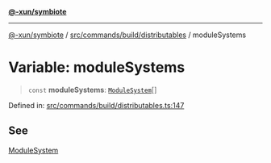 [**@-xun/symbiote**](../../../../../README.md)

***

[@-xun/symbiote](../../../../../README.md) / [src/commands/build/distributables](../README.md) / moduleSystems

# Variable: moduleSystems

> `const` **moduleSystems**: [`ModuleSystem`](../enumerations/ModuleSystem.md)[]

Defined in: [src/commands/build/distributables.ts:147](https://github.com/Xunnamius/symbiote/blob/45a95680565f7437367edb2f8cc44a33e7541aa0/src/commands/build/distributables.ts#L147)

## See

[ModuleSystem](../enumerations/ModuleSystem.md)
